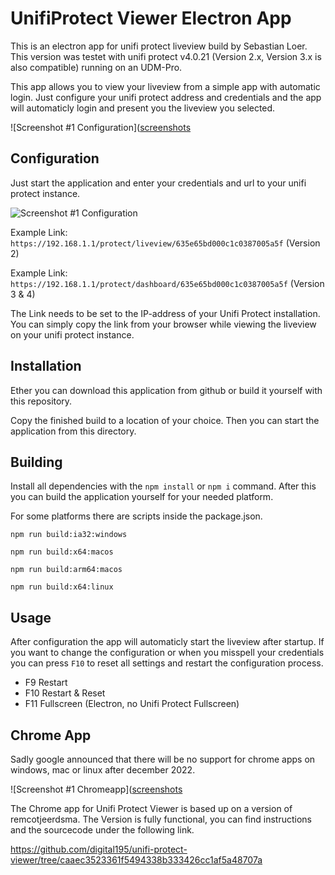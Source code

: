 # UnifiProtect Viewer Electron App

This is an electron app for unifi protect liveview build by Sebastian Loer. This version was testet with unifi protect v4.0.21 (Version 2.x, Version 3.x is also compatible) running on an UDM-Pro. 

This app allows you to view your liveview from a simple app with automatic login. Just configure your unifi protect address and credentials and the app will automaticly login and present you the liveview you selected.

![Screenshot #1 Configuration]([screenshots](https://raw.githubusercontent.com/digital195/unifi-protect-viewer/master/screenshots/liveview-v3.png)

## Configuration

Just start the application and enter your credentials and url to your unifi protect instance.

![Screenshot #1 Configuration](https://raw.githubusercontent.com/digital195/unifi-protect-viewer/master/screenshots/configuration.png)

Example Link: `https://192.168.1.1/protect/liveview/635e65bd000c1c0387005a5f` (Version 2)

Example Link: `https://192.168.1.1/protect/dashboard/635e65bd000c1c0387005a5f` (Version 3 & 4)

The Link needs to be set to the IP-address of your Unifi Protect installation. You can simply copy the link from your browser while viewing the liveview on your unifi protect instance.

## Installation

Ether you can download this application from github or build it yourself with this repository.

Copy the finished build to a location of your choice. Then you can start the application from this directory.

## Building

Install all dependencies with the `npm install` or `npm i` command. After this you can build the application yourself for your needed platform.

For some platforms there are scripts inside the package.json.
 
`npm run build:ia32:windows`

`npm run build:x64:macos`

`npm run build:arm64:macos`

`npm run build:x64:linux`

## Usage

After configuration the app will automaticly start the liveview after startup. If you want to change the configuration or when you misspell your credentials you can press `F10` to reset all settings and restart the configuration process.

- F9 Restart
- F10 Restart & Reset
- F11 Fullscreen (Electron, no Unifi Protect Fullscreen)

## Chrome App

Sadly google announced that there will be no support for chrome apps on windows, mac or linux after december 2022.

![Screenshot #1 Chromeapp]([screenshots](https://raw.githubusercontent.com/digital195/unifi-protect-viewer/master/screenshots/chrome-app.png)

The Chrome app for Unifi Protect Viewer is based up on a version of remcotjeerdsma. The Version is fully functional, you can find instructions and the sourcecode under the following link.

https://github.com/digital195/unifi-protect-viewer/tree/caaec3523361f5494338b333426cc1af5a48707a

